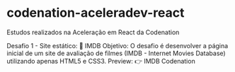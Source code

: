 # codenation-aceleradev-react
Estudos realizados na Aceleração em React da Codenation

Desafio 1 - Site estático: 🎥 IMDB 
Objetivo: 
O desafio é desenvolver a página inicial de um site de avaliação de filmes (IMDB - Internet Movies Database) utilizando apenas HTML5 e CSS3. 
Preview: 👉 IMDB Codenation 
